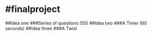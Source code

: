 #finalproject
============
##Idea one
###Series of questions (50)
##Idea two
###A Timer (60 seconds)
##Idea three
###A Twist
